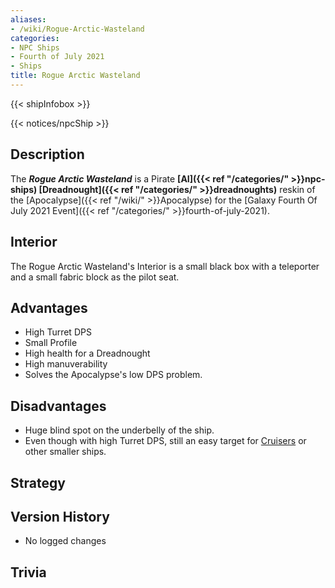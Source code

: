 ```yaml
---
aliases:
- /wiki/Rogue-Arctic-Wasteland
categories:
- NPC Ships
- Fourth of July 2021
- Ships
title: Rogue Arctic Wasteland
---  
```


{{< shipInfobox >}}   

{{< notices/npcShip >}} 

## Description

The **_Rogue Arctic Wasteland_** is a Pirate **[AI]({{< ref "/categories/" >}}npc-ships) [Dreadnought]({{< ref "/categories/" >}}dreadnoughts)** reskin of the [Apocalypse]({{< ref "/wiki/" >}}Apocalypse) for the [Galaxy Fourth Of July 2021 Event]({{< ref "/categories/" >}}fourth-of-july-2021).

## Interior

The Rogue Arctic Wasteland's Interior is a small black box with a teleporter and a small fabric block as the pilot seat.

## Advantages

- High Turret DPS
- Small Profile
- High health for a Dreadnought
- High manuverability
- Solves the Apocalypse's low DPS problem.

## Disadvantages

- Huge blind spot on the underbelly of the ship.
- Even though with high Turret DPS, still an easy target for [Cruisers](https://roblox-galaxy-official.fandom.com/wiki/Category:Cruiser) or other smaller ships.

## Strategy

## Version History 

- No logged changes

## Trivia